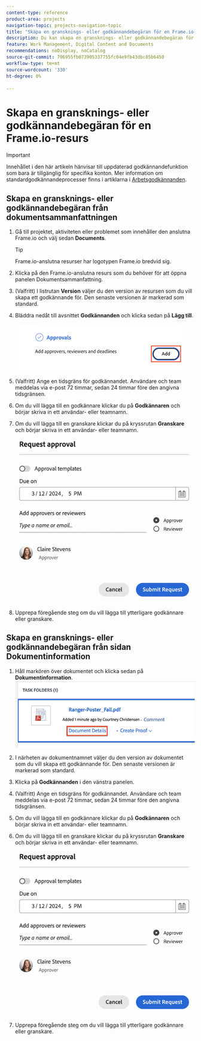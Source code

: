 ```yaml
---
content-type: reference
product-area: projects
navigation-topic: projects-navigation-topic
title: "Skapa en gransknings- eller godkännandebegäran för en Frame.io-resurs"
description: Du kan skapa en gransknings- eller godkännandebegäran för Frame.io-anslutna resurser.
feature: Work Management, Digital Content and Documents
recommendations: noDisplay, noCatalog
source-git-commit: 796955fb073905337755fc04e9fb43dbc85b6450
workflow-type: tm+mt
source-wordcount: '330'
ht-degree: 0%

---
```



# Skapa en gransknings- eller godkännandebegäran för en Frame.io-resurs

>[!IMPORTANT]
>
>Innehållet i den här artikeln hänvisar till uppdaterad godkännandefunktion som bara är tillgänglig för specifika konton. Mer information om standardgodkännandeprocesser finns i artiklarna i [Arbetsgodkännanden](/help/quicksilver/review-and-approve-work/manage-approvals/manage-approvals.md).

<!--
## Access requirements

You must have the following access to perform the steps in this article:

<table style="table-layout:auto"> 
 <col> 
 <col> 
 <tbody> 
  <tr> 
   <td role="rowheader">Adobe Workfront plan*</td> 
   <td> <p>Any</p> </td> 
  </tr> 
  <tr> 
   <td role="rowheader">Adobe Workfront license*</td>  
   <td> <p>Review or higher</p> </td> 
  </tr> 
  <tr> 
   <td role="rowheader">Access level configurations*</td> 
   <td> <p>View or higher access to Projects, Tasks, Issues, Templates, Portfolios, Programs, Reports, Dashboards, and Calendars, Documents</p> <p>Note: If you still don't have access, ask your Workfront administrator if they set additional restrictions in your access level. For information on how a Workfront administrator can modify your access level, see <a href="/help/quicksilver/administration-and-setup/add-users/configure-and-grant-access/create-modify-access-levels.md" class="MCXref xref">Create or modify custom access levels</a>.</p> </td> 
  </tr>
  <tr> 
   <td role="rowheader">Object permissions</td> 
   <td> <p>Manage access to the object associated with the request access or approval </p> <p>For information on requesting additional access, see <a href="/help/quicksilver/workfront-basics/grant-and-request-access-to-objects/request-access.md" class="MCXref xref">Request access to objects </a>.</p> </td> 
  </tr> 
 </tbody> 
</table>

&#42;To find out what plan, license type, or access you have, contact your Workfront administrator.
-->

## Skapa en gransknings- eller godkännandebegäran från dokumentsammanfattningen

1. Gå till projektet, aktiviteten eller problemet som innehåller den anslutna Frame.io och välj sedan **Documents**.

   >[!TIP]
   >
   >Frame.io-anslutna resurser har logotypen Frame.io bredvid sig.

1. Klicka på den Frame.io-anslutna resurs som du behöver för att öppna panelen Dokumentsammanfattning.

1. (Valfritt) I listrutan **Version** väljer du den version av resursen som du vill skapa ett godkännande för. Den senaste versionen är markerad som standard.

1. Bläddra nedåt till avsnittet **Godkännanden** och klicka sedan på **Lägg till**.

   ![](assets/doc-summary-add-approvers.png)

1. (Valfritt) Ange en tidsgräns för godkännandet. Användare och team meddelas via e-post 72 timmar, sedan 24 timmar före den angivna tidsgränsen.

1. Om du vill lägga till en godkännare klickar du på **Godkännaren** och börjar skriva in ett användar- eller teamnamn.

1. Om du vill lägga till en granskare klickar du på kryssrutan **Granskare** och börjar skriva in ett användar- eller teamnamn.

   ![](assets/add-approver-and-deadline.png)

1. Upprepa föregående steg om du vill lägga till ytterligare godkännare eller granskare.

## Skapa en gransknings- eller godkännandebegäran från sidan Dokumentinformation

1. Håll markören över dokumentet och klicka sedan på **Dokumentinformation**.
   ![](assets/doc-details.png)

1. I närheten av dokumentnamnet väljer du den version av dokumentet som du vill skapa ett godkännande för. Den senaste versionen är markerad som standard.

1. Klicka på **Godkännanden** i den vänstra panelen.

1. (Valfritt) Ange en tidsgräns för godkännandet. Användare och team meddelas via e-post 72 timmar, sedan 24 timmar före den angivna tidsgränsen.

1. Om du vill lägga till en godkännare klickar du på **Godkännaren** och börjar skriva in ett användar- eller teamnamn.

1. Om du vill lägga till en granskare klickar du på kryssrutan **Granskare** och börjar skriva in ett användar- eller teamnamn.

   ![](assets/add-approver-and-deadline.png)

1. Upprepa föregående steg om du vill lägga till ytterligare godkännare eller granskare.



<!--
## Resubmit an approval on a new version

Document approval decisions are not automatically reset when you upload a new version. For example, if your document is approved with changes, the decision will show "changes" as the decision, even if you upload a new version with the specified changes. You can clear the decision on a new version if you manually resubmit the approval.

1. Go to the project, task, or issue that contains the document, then select **Documents**.
1. Find the document you need.

1. Scroll down to the **Approvals** section in the Summary, click the More icon, then click Resubmit.

   ![](assets/nwe-resubmit-approval-350x149.png)
-->
